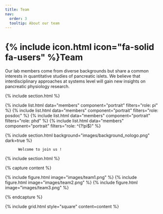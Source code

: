 ```yaml
---
title: Team
nav:
  order: 3
  tooltip: About our team
---
```


# {% include icon.html icon="fa-solid fa-users" %}Team

Our lab members come from diverse backgrounds but share a common interests in quantitative studies of pancreatic islets. We believe that interdisciplinary approaches at systems level will gain new insights on pancreatic physiology research.

{% include section.html %}

{% include list.html data="members" component="portrait" filters="role: pi" %}
{% include list.html data="members" component="portrait" filters="role: posdoc" %}
{% include list.html data="members" component="portrait" filters="role: phd" %}
{% include list.html data="members" component="portrait" filters="role: ^(?!pi$)" %}

{% include section.html background="images/background_nologo.png" dark=true %}

          Welcome to join us !

{% include section.html %}

{% capture content %}

{% include figure.html image="images/team1.png" %}
{% include figure.html image="images/team2.png" %}
{% include figure.html image="images/team3.png" %}

{% endcapture %}

{% include grid.html style="square" content=content %}
